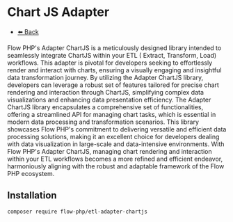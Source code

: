 # Chart JS Adapter

- [⬅️️ Back](../../introduction.md)

Flow PHP's Adapter ChartJS is a meticulously designed library intended to seamlessly integrate ChartJS within your ETL (
Extract, Transform, Load) workflows. This adapter is pivotal for developers seeking to effortlessly render and interact
with charts, ensuring a visually engaging and insightful data transformation journey. By utilizing the Adapter ChartJS
library, developers can leverage a robust set of features tailored for precise chart rendering and interaction through
ChartJS, simplifying complex data visualizations and enhancing data presentation efficiency. The Adapter ChartJS library
encapsulates a comprehensive set of functionalities, offering a streamlined API for managing chart tasks, which is
essential in modern data processing and transformation scenarios. This library showcases Flow PHP's commitment to
delivering versatile and efficient data processing solutions, making it an excellent choice for developers dealing with
data visualization in large-scale and data-intensive environments. With Flow PHP's Adapter ChartJS, managing chart
rendering and interaction within your ETL workflows becomes a more refined and efficient endeavor, harmoniously aligning
with the robust and adaptable framework of the Flow PHP ecosystem.

## Installation

``` 
composer require flow-php/etl-adapter-chartjs
```